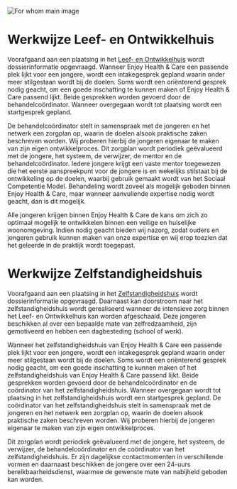 
![For whom main image](/images/method/main.jpg)


# Werkwijze Leef- en Ontwikkelhuis

Voorafgaand aan een plaatsing in het [Leef- en Ontwikkelhuis]() wordt dossierinformatie opgevraagd. Wanneer Enjoy Health & Care een passende plek lijkt voor een jongere, wordt een intakegesprek gepland waarin onder meer stilgestaan wordt bij de doelen. Soms wordt een oriënterend gesprek nodig geacht, om een goede inschatting te kunnen maken of Enjoy Health & Care passend lijkt. Beide gesprekken worden gevoerd door de behandelcoördinator. Wanneer overgegaan wordt tot plaatsing wordt een startgesprek gepland.


De behandelcoördinator stelt in samenspraak met de jongeren en het netwerk een zorgplan op, waarin de doelen alsook praktische zaken beschreven worden. Wij proberen hierbij de jongeren eigenaar te maken van zijn eigen ontwikkelproces. Dit zorgplan wordt periodiek geëvalueerd met de jongere, het systeem, de verwijzer, de mentor en de behandelcoördinator. Iedere jongere krijgt een vaste mentor toegewezen die het eerste aanspreekpunt voor de jongere is en wekelijks stilstaat bij de ontwikkeling op de doelen, waarbij gebruik gemaakt wordt van het Sociaal Competentie Model. Behandeling wordt zoveel als mogelijk geboden binnen Enjoy Health & Care, maar wanneer aanvullende expertise nodig wordt geacht, dan is dit mogelijk.


Alle jongeren krijgen binnen Enjoy Health & Care de kans om zich zo optimaal mogelijk te ontwikkelen binnen een veilige en huiselijke woonomgeving. Indien nodig geacht bieden wij nazorg, zodat ouders en jongeren gebruik kunnen maken van onze expertise en wij erop toezien dat het geleerde in de praktijk wordt toegepast.


# Werkwijze Zelfstandigheidshuis

Voorafgaand aan een plaatsing in het [Zelfstandigheidshuis]() wordt dossierinformatie opgevraagd. Daarnaast kan doorstroom naar het zelfstandigheidshuis wordt gerealiseerd wanneer de intensieve zorg binnen het Leef- en Ontwikkelhuis kan worden afgeschaald. Deze jongeren beschikken al over een bepaalde mate van zelfredzaamheid, zijn gemotiveerd en hebben een dagbesteding (school of werk).


Wanneer het zelfstandigheidshuis van Enjoy Health & Care een passende plek lijkt voor een jongere, wordt een intakegesprek gepland waarin onder meer stilgestaan wordt bij de doelen. Soms wordt een oriënterend gesprek nodig geacht, om een goede inschatting te kunnen maken of het zelfstandigheidshuis van Enjoy Health & Care passend lijkt. Beide gesprekken worden gevoerd door de behandelcoördinator en de coördinator van het zelfstandigheidshuis. Wanneer overgegaan wordt tot plaatsing in het zelfstandigheidshuis wordt een startgesprek gepland. De coördinator van het zelfstandigheidshuis stelt in samenspraak met de jongeren en het netwerk een zorgplan op, waarin de doelen alsook praktische zaken beschreven worden. Wij proberen hierbij de jongeren eigenaar te maken van zijn eigen ontwikkelproces.


Dit zorgplan wordt periodiek geëvalueerd met de jongere, het systeem, de verwijzer, de behandelcoördinator en de coördinator van het zelfstandigheidshuis. Er zijn dagelijkse contactmomenten in verschillende vormen en daarnaast beschikken de jongere over een 24-uurs bereikbaarheidsdienst, waarmee de gewenste mate van nabijheid geboden kan worden.